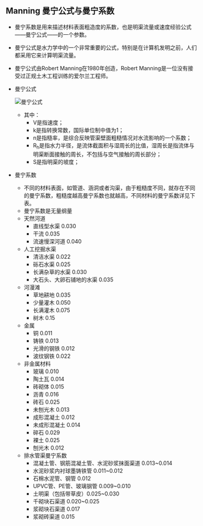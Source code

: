 ## Manning 曼宁公式与曼宁系数
- 曼宁系数是用来描述材料表面粗造度的系数，也是明渠流量或速度经验公式——曼宁公式——的一个参数。
- 曼宁公式是水力学中的一个非常重要的公式，特别是在计算机发明之前，人们都采用它来计算明渠流量。
- 曼宁公式由Robert Manning在1980年创造，Robert Manning是一位没有接受过正规土木工程训练的爱尔兰工程师。
- 曼宁公式

	![曼宁公式](../../images/Mannging.jpg)

	- 其中：
		- V是指速度；
		- k是指转换常数，国际单位制中值为1；
		- n是指糙率，是综合反映管渠壁面粗糙情况对水流影响的一个系数；
		- R<sub>h</sub>是指水力半径，是流体截面积与湿周长的比值，湿周长是指流体与明渠断面接触的周长，不包括与空气接触的周长部分；
		- S是指明渠的坡度；
- 曼宁系数
	- 不同的材料表面，如管道、涵洞或者沟渠，由于粗糙度不同，就存在不同的曼宁系数，粗糙度越高曼宁系数也就越高，不同材料的曼宁系数详见下表。
	- 曼宁系数是无量纲量
	- 天然河道	
		- 直线型水渠	0.030	
		- 干流	0.035	
		- 流速慢深河道	0.040	
	- 人工挖掘水渠
		- 清洁水渠	0.022
		- 砾石水渠	0.025
		- 长满杂草的水渠	0.030
		- 大石头、大卵石铺地的水渠	0.035
	- 河漫滩
		- 草地耕地	0.035
		- 少量灌木	0.050
		- 长满灌木	0.075
		- 树木	0.15
	- 金属	
		- 铜	0.011	
		- 铸铁	0.013	
		- 光滑的钢铁	0.012	
		- 波纹钢铁	0.022	
	- 非金属材料
		- 玻璃	0.010	
		- 陶土瓦	0.014	
		- 砖砌体	0.015	
		- 沥青	0.016	
		- 砖石	0.025	
		- 未刨光木	0.013
		- 成形混凝土	0.012
		- 未成形混凝土	0.014
		- 碎石	0.029
		- 裸土	0.025
		- 刨光木	0.012
 	- 排水管渠曼宁系数
		- 混凝土管、钢筋混凝土管、水泥砂浆抹面渠道	0.013~0.014	
		- 水泥砂浆内衬球墨铸铁管	0.011~0.012	
		- 石棉水泥管、钢管	0.012	
		- UPVC管、PE管、玻璃钢管	0.009~0.010	
		- 土明渠（包括带草皮）0.025~0.030
		- 千砌块石渠道	0.020~0.025
		- 浆砌块石渠道	0.017
		- 浆砌砖渠道	0.015